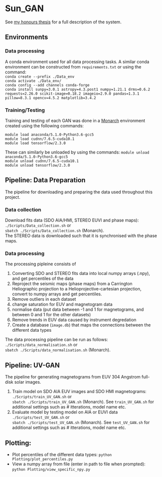 # Sun_GAN
See 
[my honours thesis](https://github.com/chemron/honours_thesis/blob/master/thesis.pdf)
for a full description of the system. 

## Environments
### Data processing
A conda environment used for all data processing tasks. A similar conda
environment can be constructed from `requirements.txt` or using the command:  
`conda create --prefix ./Data_env`  
`conda activate ./Data_env/`  
`conda config --add channels conda-forge`  
`conda install sunpy=3.0.1 astropy=4.3.post1 numpy=1.21.1 drms=0.6.2
requests=2.26.0 scikit-image=0.18.2 imageio=2.9.0 pandas=1.3.1 pillow=8.3.1
opencv=4.5.2 matplotlib=3.4.2`  


### Training/Testing
Training and testing of each GAN was done in a
[Monarch](https://docs.monarch.erc.monash.edu/) environment created using the
following commands:  

`module load anaconda/5.1.0-Python3.6-gcc5`  
`module load cudnn/7.6.5-cuda10.1`  
`module load tensorflow/2.3.0`  

These can similarly be unloaded by using the commands:
`module unload anaconda/5.1.0-Python3.6-gcc5`  
`module unload cudnn/7.6.5-cuda10.1`  
`module unload tensorflow/2.3.0`  

## Pipeline: Data Preparation
The pipeline for downloading and preparing the data used throughout this project.
### Data collection
Download fits data (SDO AIA/HMI, STEREO EUVI and phase maps):  
  `./Scripts/Data_collection.sh` or  
  `sbatch ./Scripts/Data_collection.sh` (Monarch).  
The STEREO data is downloaded such that it is synchronised with the phase maps.

### Data processing
The processing pipleine consists of
1. Converting SDO and STEREO fits data into local numpy arrays (.npy), and get
   percentiles of the data
2. Reproject the seismic maps (phase maps) from a Carrington Heliographic
   projection to a Helioprojective-cartesian projection, convert to numpy arrays
   and get percentiles.
3. Remove outliers in each dataset
4. change saturation for EUV and magnetogram data
5. normalise data (put data between -1 and 1 for magnetograms, and between 0 and
   1 for the other datasets)
6. Remove trends in EUV data caused by instrument degredation
7. Create a database (`image.db`) that maps the connections between the different
   data types  

The data processing pipeline can be run as follows:
`./Scripts/data_normalisation.sh` or   
`sbatch ./Scripts/data_normalisation.sh` (Monarch).  

## Pipeline: UV-GAN
The pipeline for generating magnetograms from EUV 304 Angstrom full-disk solar
images.
1. Train model on SDO AIA EUV images and SDO HMI magnetograms:  
   `./Scripts/train_UV_GAN.sh` or   
   `sbatch ./Scripts/train_UV_GAN.sh` (Monarch). See `train_UV_GAN.sh` for
   additional settings such as # itterations, model name etc.
2. Evaluate model by testing model on AIA or EUVI data
   `./Scripts/test_UV_GAN.sh` or   
   `sbatch ./Scripts/test_UV_GAN.sh` (Monarch). See `test_UV_GAN.sh` for
   additional settings such as # itterations, model name etc.

## Plotting:
- Plot percentiles of the different data types: 
   `python Plotting/plot_percentiles.py`  
- View a numpy array from file (enter in path to file when prompted): 
   `python Plotting/view_specific_npy.py`  
